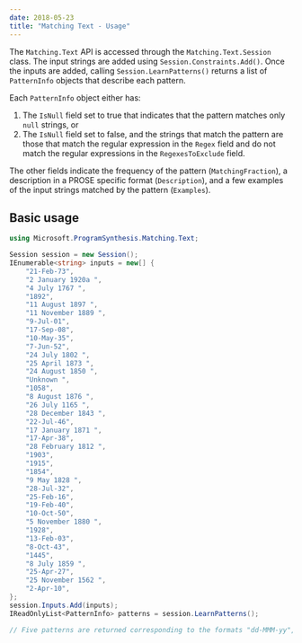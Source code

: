 ```yaml
---
date: 2018-05-23
title: "Matching Text - Usage"
---
```


The `Matching.Text` API is accessed through the `Matching.Text.Session` class. The input strings are added using
`Session.Constraints.Add()`. Once the inputs are added, calling `Session.LearnPatterns()` returns a list of
`PatternInfo` objects that describe each pattern.

Each `PatternInfo` object either has:
1. The `IsNull` field set to true that indicates that the pattern matches only `null` strings, or
2. The `IsNull` field set to false, and the strings that match the pattern are those that match the regular expression
   in the `Regex` field and do not match the regular expressions in the `RegexesToExclude` field.

The other fields indicate the frequency of the pattern (`MatchingFraction`), a description in a PROSE specific format
(`Description`), and a few examples of the input strings matched by the pattern (`Examples`).

## Basic usage

```csharp
using Microsoft.ProgramSynthesis.Matching.Text;

Session session = new Session();
IEnumerable<string> inputs = new[] {
    "21-Feb-73",
    "2 January 1920a ",
    "4 July 1767 ",
    "1892",
    "11 August 1897 ",
    "11 November 1889 ",
    "9-Jul-01",
    "17-Sep-08",
    "10-May-35",
    "7-Jun-52",
    "24 July 1802 ",
    "25 April 1873 ",
    "24 August 1850 ",
    "Unknown ",
    "1058",
    "8 August 1876 ",
    "26 July 1165 ",
    "28 December 1843 ",
    "22-Jul-46",
    "17 January 1871 ",
    "17-Apr-38",
    "28 February 1812 ",
    "1903",
    "1915",
    "1854",
    "9 May 1828 ",
    "28-Jul-32",
    "25-Feb-16",
    "19-Feb-40",
    "10-Oct-50",
    "5 November 1880 ",
    "1928",
    "13-Feb-03",
    "8-Oct-43",
    "1445",
    "8 July 1859 ",
    "25-Apr-27",
    "25 November 1562 ",
    "2-Apr-10",
};
session.Inputs.Add(inputs);
IReadOnlyList<PatternInfo> patterns = session.LearnPatterns();

// Five patterns are returned corresponding to the formats "dd-MMM-yy", "dd MMMM yyyy ", "yyyy", "Unknown", and "2 January 1920a ".
```

